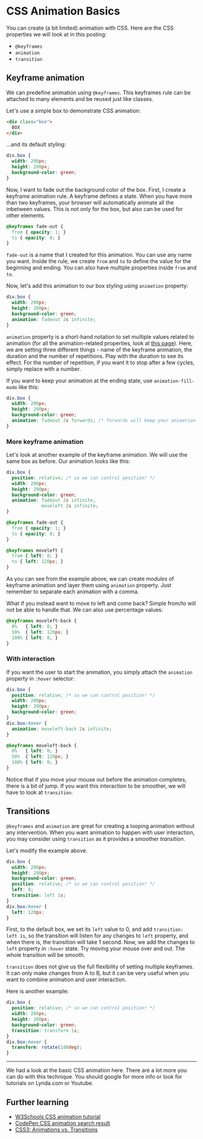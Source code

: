 # CSS Animation Basics

You can create (a bit limited) animation with CSS. Here are the CSS properties we will look at in this posting:

- `@keyframes`
- `animation`
- `transition`

## Keyframe animation
We can predefine animation using `@keyframes`. This keyframes rule can be attached to many elements and be reused just like classes.

Let's use a simple box to demonstrate CSS animation:
```html
<div class="box">
  BOX
</div>
```
...and its default styling:
```css
div.box {
  width: 200px;
  height: 200px;
  background-color: green;
}
```

Now, I want to fade out the background color of the box. First, I create a keyframe animation rule. A keyframe defines a state. When you have more than two keyframes, your browser will automatically animate all the inbetween values. This is not only for the box, but also can be used for other elements.

```css
@keyframes fade-out {
  from { opacity: 1; }
  to { opacity: 0; }
}
```
`fade-out` is a name that I created for this animation. You can use any name you want. Inside the rule, we create `from` and `to` to define the value for the beginning and ending. You can also have multiple properties inside `from` and `to`.

Now, let's add this animation to our box styling using `animation` property:

```css
div.box {
  width: 200px;
  height: 200px;
  background-color: green;
  animation: fadeout 2s infinite;
}
```

`animation` property is a short-hand notation to set multiple values related to animation (for all the animation-related properties, look at [this page](https://www.w3schools.com/cssref/css3_pr_animation.asp)). Here, we are setting three different things - name of the keyframe animation, the duration and the number of repetitions. Play with the duration to see its effect. For the number of repetition, if you want it to stop after a few cycles, simply replace with a number.

If you want to keep your animation at the ending state, use `animation-fill-mode` like this:

```css
div.box {
  width: 200px;
  height: 200px;
  background-color: green;
  animation: fadeout 2s forwards; /* forwards will keep your animation at the end state */
}
```

### More keyframe animation
Let's look at another example of the keyframe animation. We will use the same box as before. Our animation looks like this:
```css
div.box {
  position: relative; /* so we can control position! */
  width: 200px;
  height: 200px;
  background-color: green;
  animation: fadeout 2s infinite,
             moveleft 2s infinite;
}

@keyframes fade-out {
  from { opacity: 1; }
  to { opacity: 0; }
}

@keyframes moveleft {
  from { left: 0; }
  to { left: 120px; }
}
```

As you can see from the example above, we can create *modules* of keyframe animation and layer them using `animation` property. Just remember to separate each animation with a comma.

What if you instead want to move to left and come back? Simple from/to will not be able to handle that. We can also use percentage values:

```css
@keyframes moveleft-back {
  0%   { left: 0; }
  50%  { left: 120px; }
  100% { left: 0; }
}
```

### With interaction
If you want the user to start the animation, you simply attach the `animation` property in `:hover` selector:

```css
div.box {
  position: relative; /* so we can control position! */
  width: 200px;
  height: 200px;
  background-color: green;
}
div.box:hover {
  animation: moveleft-back 2s infinite;
}

@keyframes moveleft-back {
  0%   { left: 0; }
  50%  { left: 120px; }
  100% { left: 0; }
}
```

Notice that if you move your mouse out before the animation completes, there is a bit of jump. If you want this interaction to be smoother, we will have to look at `transition`.

## Transitions
`@keyframes` and `animation` are great for creating a looping animation without any intervention. When you want animation to happen with user interaction, you may consider using `transition` as it provides a smoother *transition*.

Let's modify the example above.
```css
div.box {
  width: 200px;
  height: 200px;
  background-color: green;
  position: relative; /* so we can control position! */
  left: 0;
  transition: left 1s;
}
div.box:hover {
  left: 120px;
}
```

First, to the default box, we set its `left` value to 0, and add `transition: left 1s`, so the transition will listen for any changes to `left` property, and when there is, the transition will take 1 second. Now, we add the changes to `left` property in `:hover` state. Try moving your mouse over and out. The whole transition will be smooth.

`transition` does not give us the full flexibility of setting multiple keyframes. It can only make changes from A to B, but it can be very useful when you want to combine animation and user interaction.

Here is another example:

```css
div.box {
  position: relative; /* so we can control position! */
  width: 200px;
  height: 200px;
  background-color: green;
  transition: transform 1s;
}
div.box:hover {
  transform: rotate(180deg);
}
```

-----


We had a look at the basic CSS animation here. There are a lot more you can do with this technique. You should google for more info or look for tutorials on Lynda.com or Youtube.

## Further learning
- [W3Schools CSS animation tutorial](https://www.w3schools.com/css/css3_animations.asp)
- [CodePen CSS animation search result](http://codepen.io/search/pens?q=css+animation&limit=all&type=type-pens)
- [CSS3: Animations vs. Transitions](https://www.kirupa.com/html5/css3_animations_vs_transitions.htm)
